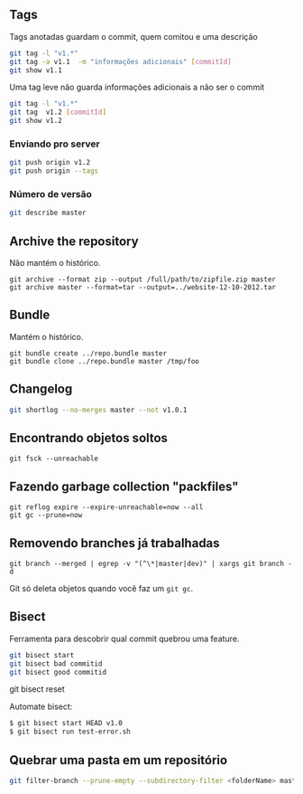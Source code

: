 ## Tags


Tags anotadas guardam o commit, quem comitou e uma descrição
```sh
git tag -l "v1.*"
git tag -a v1.1  -m "informações adicionais" [commitId]
git show v1.1

```

Uma tag leve não guarda informações adicionais a não ser o commit


```sh
git tag -l "v1.*"
git tag  v1.2 [commitId]
git show v1.2
```


### Enviando pro server

```sh
git push origin v1.2
git push origin --tags

```

### Número de versão

```sh
git describe master

```


Archive the repository
----------------------

Não mantém o histórico.

```
git archive --format zip --output /full/path/to/zipfile.zip master 
git archive master --format=tar --output=../website-12-10-2012.tar

```

Bundle
------

Mantém o histórico.

```
git bundle create ../repo.bundle master
git bundle clone ../repo.bundle master /tmp/foo

```


Changelog
---------

```sh
git shortlog --no-merges master --not v1.0.1

```


Encontrando objetos soltos
--------------------------

```
git fsck --unreachable

```

Fazendo garbage collection "packfiles"
--------------------------------------

```
git reflog expire --expire-unreachable=now --all
git gc --prune=now
```

## Removendo branches já trabalhadas

```
git branch --merged | egrep -v "(^\*|master|dev)" | xargs git branch -d

```

Git só deleta objetos quando você faz um `git gc`.



## Bisect

Ferramenta para descobrir qual commit quebrou uma feature.

```sh
git bisect start
git bisect bad commitid
git bisect good commitid

```

git bisect reset

Automate bisect:

```sh
$ git bisect start HEAD v1.0
$ git bisect run test-error.sh
```

## Quebrar uma pasta em um repositório

```sh
git filter-branch --prune-empty --subdirectory-filter <folderName> master
```
